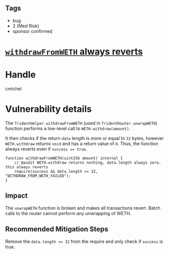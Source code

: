 ## Tags

- bug
- 2 (Med Risk)
- sponsor confirmed

# [`withdrawFromWETH` always reverts ](https://github.com/code-423n4/2021-09-sushitrident-findings/issues/90) 

# Handle

cmichel


# Vulnerability details

The `TridentHelper.withdrawFromWETH` (used in `TridentRouter.unwrapWETH`) function performs a low-level call to `WETH.withdraw(amount)`.

It then checks if the return `data` length is more or equal to `32` bytes, however `WETH.withdraw` returns `void` and has a return value of `0`.
Thus, the function always reverts even if `success == true`.

```solidity
function withdrawFromWETH(uint256 amount) internal {
    // @audit WETH.withdraw returns nothing, data.length always zero. this always reverts
    require(success && data.length >= 32, "WITHDRAW_FROM_WETH_FAILED");
}
```

## Impact
The `unwrapWETH` function is broken and makes all transactions revert.
Batch calls to the router cannot perform any unwrapping of WETH.

## Recommended Mitigation Steps
Remove the `data.length >= 32` from the require and only check if `success` is true.

